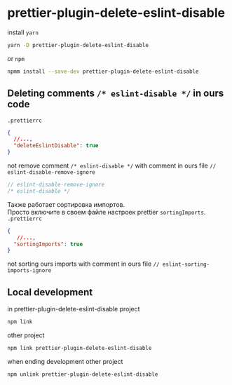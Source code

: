 # prettier-plugin-delete-eslint-disable

install 
`yarn`
```bash
yarn -D prettier-plugin-delete-eslint-disable
```
or
`npm`
```bash
npmm install --save-dev prettier-plugin-delete-eslint-disable
```

## Deleting comments `/* eslint-disable */` in ours code
`.prettierrc`
```json
{
  //...,
  "deleteEslintDisable": true
}
```

not remove comment `/* eslint-disable */` with comment in ours file `// eslint-disable-remove-ignore`
```js
// eslint-disable-remove-ignore
/* eslint-disable */
```


Также работает сортировка импортов.   
Просто включите в своем файле настроек prettier `sortingImports`.
`.prettierrc`
```json
{
   //...,
  "sortingImports": true
}
```
not sorting ours imports with comment in ours file `// eslint-sorting-imports-ignore`


## Local development
in prettier-plugin-delete-eslint-disable project
```bash
npm link
```

other project
```bash
npm link prettier-plugin-delete-eslint-disable
```

when ending development
other project
```bash
npm unlink prettier-plugin-delete-eslint-disable
```
